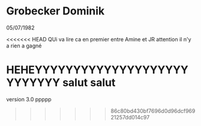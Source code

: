 # Grobecker Dominik
 05/07/1982

<<<<<<< HEAD
QUi va lire ca en premier entre Amine et JR attention il n'y a rien a gagné

HEHEYYYYYYYYYYYYYYYYYYYYYYYYYYY
salut salut
=======
version 3.0 ppppp
>>>>>>> 86c80bd430bf7696d0d96dcf96921257dd014c97
